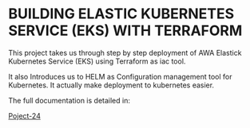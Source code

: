 # BUILDING ELASTIC KUBERNETES SERVICE (EKS) WITH TERRAFORM

This project takes us through step by step deployment of AWA Elastick Kubernetes Service (EKS) using Terraform as iac tool.

It also Introduces us to HELM as Configuration management tool for Kubernetes. It actually make deployment to kubernetes easier.

The full documentation is detailed in:

[Poject-24](project24.md)